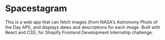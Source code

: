 # Spacestagram

 This is a web app that can fetch images (from NASA's Astronomy Photo of the Day API), and displays dates and descriptions for each image. Built with React and CSS, for Shopify Frontend Development Internship challenge.
